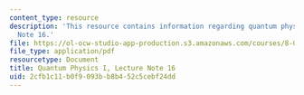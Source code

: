 ```yaml
---
content_type: resource
description: 'This resource contains information regarding quantum physics: Lecture
  Note 16.'
file: https://ol-ocw-studio-app-production.s3.amazonaws.com/courses/8-04-quantum-physics-i-spring-2016/2cfb1c11b0f9093bb8b452c5cebf24dd_MIT8_04S16_LecNotes16.pdf
file_type: application/pdf
resourcetype: Document
title: Quantum Physics I, Lecture Note 16
uid: 2cfb1c11-b0f9-093b-b8b4-52c5cebf24dd
---
```

